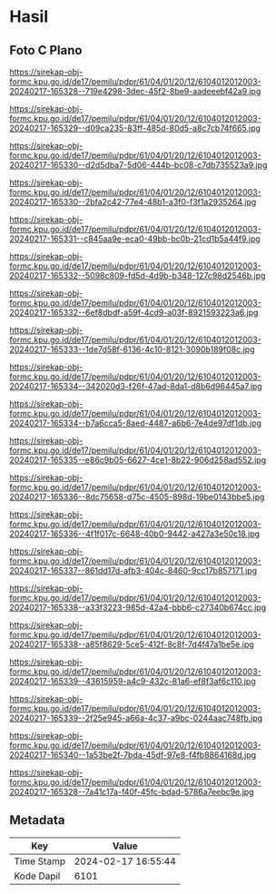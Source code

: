 # Hasil

## Foto C Plano

https://sirekap-obj-formc.kpu.go.id/de17/pemilu/pdpr/61/04/01/20/12/6104012012003-20240217-165328--719e4298-3dec-45f2-8be9-aadeeebf42a9.jpg

https://sirekap-obj-formc.kpu.go.id/de17/pemilu/pdpr/61/04/01/20/12/6104012012003-20240217-165329--d09ca235-83ff-485d-80d5-a8c7cb74f665.jpg

https://sirekap-obj-formc.kpu.go.id/de17/pemilu/pdpr/61/04/01/20/12/6104012012003-20240217-165330--d2d5dba7-5d06-444b-bc08-c7db735523a9.jpg

https://sirekap-obj-formc.kpu.go.id/de17/pemilu/pdpr/61/04/01/20/12/6104012012003-20240217-165330--2bfa2c42-77e4-48b1-a3f0-f3f1a2935264.jpg

https://sirekap-obj-formc.kpu.go.id/de17/pemilu/pdpr/61/04/01/20/12/6104012012003-20240217-165331--c845aa9e-eca0-49bb-bc0b-21cd1b5a44f9.jpg

https://sirekap-obj-formc.kpu.go.id/de17/pemilu/pdpr/61/04/01/20/12/6104012012003-20240217-165332--5098c809-fd5d-4d9b-b348-127c98d2546b.jpg

https://sirekap-obj-formc.kpu.go.id/de17/pemilu/pdpr/61/04/01/20/12/6104012012003-20240217-165332--6ef8dbdf-a59f-4cd9-a03f-8921593223a6.jpg

https://sirekap-obj-formc.kpu.go.id/de17/pemilu/pdpr/61/04/01/20/12/6104012012003-20240217-165333--1de7d58f-6136-4c10-8121-3090b189f08c.jpg

https://sirekap-obj-formc.kpu.go.id/de17/pemilu/pdpr/61/04/01/20/12/6104012012003-20240217-165334--342020d3-f26f-47ad-8da1-d8b6d96445a7.jpg

https://sirekap-obj-formc.kpu.go.id/de17/pemilu/pdpr/61/04/01/20/12/6104012012003-20240217-165334--b7a6cca5-8aed-4487-a6b6-7e4de97df1db.jpg

https://sirekap-obj-formc.kpu.go.id/de17/pemilu/pdpr/61/04/01/20/12/6104012012003-20240217-165335--e86c9b05-6627-4ce1-8b22-906d258ad552.jpg

https://sirekap-obj-formc.kpu.go.id/de17/pemilu/pdpr/61/04/01/20/12/6104012012003-20240217-165336--8dc75658-d75c-4505-898d-19be0143bbe5.jpg

https://sirekap-obj-formc.kpu.go.id/de17/pemilu/pdpr/61/04/01/20/12/6104012012003-20240217-165336--4f1f017c-6648-40b0-9442-a427a3e50c18.jpg

https://sirekap-obj-formc.kpu.go.id/de17/pemilu/pdpr/61/04/01/20/12/6104012012003-20240217-165337--861dd17d-afb3-404c-8460-9cc17b857171.jpg

https://sirekap-obj-formc.kpu.go.id/de17/pemilu/pdpr/61/04/01/20/12/6104012012003-20240217-165338--a33f3223-985d-42a4-bbb6-c27340b674cc.jpg

https://sirekap-obj-formc.kpu.go.id/de17/pemilu/pdpr/61/04/01/20/12/6104012012003-20240217-165338--a85f8629-5ce5-412f-8c8f-7d4f47a1be5e.jpg

https://sirekap-obj-formc.kpu.go.id/de17/pemilu/pdpr/61/04/01/20/12/6104012012003-20240217-165339--43615959-a4c9-432c-81a6-ef8f3af6c110.jpg

https://sirekap-obj-formc.kpu.go.id/de17/pemilu/pdpr/61/04/01/20/12/6104012012003-20240217-165339--2f25e945-a66a-4c37-a9bc-0244aac748fb.jpg

https://sirekap-obj-formc.kpu.go.id/de17/pemilu/pdpr/61/04/01/20/12/6104012012003-20240217-165340--1a53be2f-7bda-45df-97e8-f4fb8864168d.jpg

https://sirekap-obj-formc.kpu.go.id/de17/pemilu/pdpr/61/04/01/20/12/6104012012003-20240217-165328--7a41c17a-f40f-45fc-bdad-5786a7eebc9e.jpg


## Metadata

| Key        | Value               |
| ---------- | ------------------- |
| Time Stamp | 2024-02-17 16:55:44 |
| Kode Dapil | 6101                |



